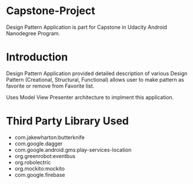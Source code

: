 # Capstone-Project

Design Pattern Application is part for Capstone in Udacity Android Nanodegree Program.

# Introduction

Design Pattern Application provided detailed description of various Design Pattern (Creational, Structural, Functional) allows user to make pattern as favorite or remove from Favorite list.

Uses Model View Presenter architecture to implment this application.


# Third Party Library Used
 * com.jakewharton:butterknife
 * com.google.dagger
 * com.google.android.gms:play-services-location
 * org.greenrobot:eventbus
 * org.robolectric
 * org.mockito:mockito
 * com.google.firebase
